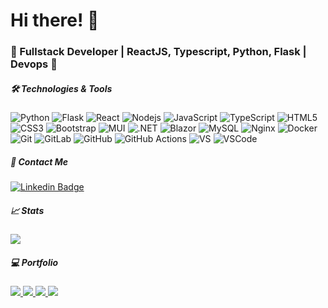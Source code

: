 <h1>Hi there! 👋</h1>
<h3>🚀 Fullstack Developer | ReactJS, Typescript, Python, Flask | Devops 🚀</h3>

<h5>🛠 Technologies & Tools</h5>

![Python](https://img.shields.io/badge/-Python-3776AB?style=flat-square&logo=Python&logoColor=white)
![Flask](https://img.shields.io/badge/-Flask-black?style=flat-square&logo=Flask&logoColor=white)
![React](https://img.shields.io/badge/-React-222222?style=flat-square&logo=react&logoColor=61DAFB)
![Nodejs](https://img.shields.io/badge/-Nodejs-339933?style=flat-square&logo=Node.js&logoColor=white)
![JavaScript](https://img.shields.io/badge/-JavaScript-black?style=flat-square&logo=javascript)
![TypeScript](https://img.shields.io/badge/-TypeScript-007ACC?style=flat-square&logo=typescript&logoColor=white)
![HTML5](https://img.shields.io/badge/-HTML5-E34F26?style=flat-square&logo=html5&logoColor=white)
![CSS3](https://img.shields.io/badge/-CSS3-1572B6?style=flat-square&logo=css3)
![Bootstrap](https://img.shields.io/badge/-Bootstrap-563D7C?style=flat-square&logo=bootstrap)
![MUI](https://img.shields.io/badge/-MUI-2496ED?style=flat-square&logo=mui&logoColor=white)
![.NET](https://img.shields.io/badge/-.NET%20Core-512BD4?style=flat-square&logo=.net&logoColor=white)
![Blazor](https://img.shields.io/badge/-Blazor-512BD4?style=flat-square&logo=Blazor&logoColor=white)
![MySQL](https://img.shields.io/badge/-MySQL-4479A1?style=flat-square&logo=MySQL&logoColor=white)
![Nginx](https://img.shields.io/badge/-Nginx-009639?style=flat-square&logo=NGINX&logoColor=white)
![Docker](https://img.shields.io/badge/-Docker-2496ED?style=flat-square&logo=Docker&logoColor=white)
![Git](https://img.shields.io/badge/-Git-F05032?style=flat-square&logo=git&logoColor=white)
![GitLab](https://img.shields.io/badge/-GitLab-FCA121?style=flat-square&logo=gitlab)
![GitHub](https://img.shields.io/badge/-GitHub-181717?style=flat-square&logo=github)
![GitHub Actions](https://img.shields.io/badge/-Actions-2088FF?style=flat-square&logo=Github+Actions&logoColor=white)
![VS](https://img.shields.io/badge/-VS-5C2D91?style=flat-square&logo=visual-studio&logoColor=white)
![VSCode](https://img.shields.io/badge/-VSCode-007ACC?style=flat-square&logo=visual-studio-code&logoColor=white)

<h5>💬 Contact Me </h5>

[![Linkedin Badge](https://img.shields.io/badge/-Aljaz%20Oblonsek%20-blue?style=flat-square&logo=Linkedin&logoColor=white&link=https://www.linkedin.com/in/aljaz-oblonsek)](https://www.linkedin.com/in/aljaz-oblonsek)

<h5>📈 Stats</h5>
<a href="https://github.com/AljazOblonsek">
  <img src="https://github-readme-stats.vercel.app/api/top-langs/?username=AljazOblonsek&layout=compact" />
</a>

<h5>💻 Portfolio</h5>
<a href="https://github.com/AljazOblonsek/BlazorToastify">
  <img src="https://github-readme-stats.vercel.app/api/pin/?username=AljazOblonsek&repo=BlazorToastify" />
</a>
<a href="https://github.com/AljazOblonsek/AuthAPI">
  <img src="https://github-readme-stats.vercel.app/api/pin/?username=AljazOblonsek&repo=AuthAPI" />
</a>
<a href="https://github.com/AljazOblonsek/fivem-custom-chat">
  <img src="https://github-readme-stats.vercel.app/api/pin/?username=AljazOblonsek&repo=fivem-custom-chat" />
</a>
<a href="https://github.com/AljazOblonsek/CommandAPI">
  <img src="https://github-readme-stats.vercel.app/api/pin/?username=AljazOblonsek&repo=CommandAPI" />
</a>
